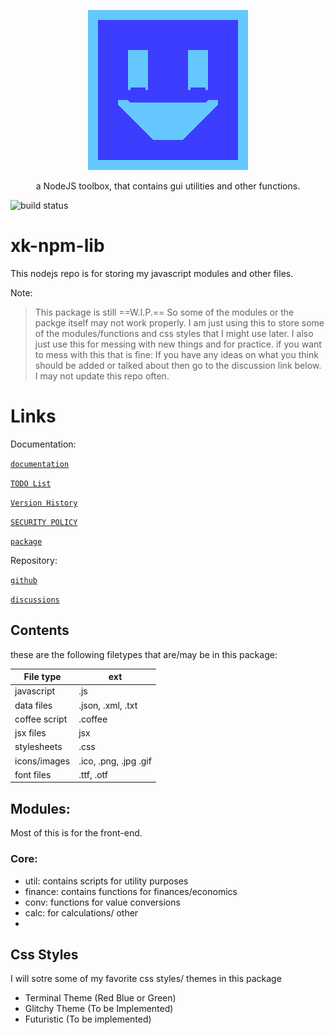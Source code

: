 <p align="center">
<img src="./docs/_media/favicon.gif"  alt="XK-Z0-XD">
<p>

<p align="center">
    a NodeJS toolbox, that contains gui utilities and other functions.
</p>

![build status](https://github.com/XK-Z0-XD/xk-npm-lib/actions/workflows/main.yml/badge.svg)

# xk-npm-lib
This nodejs repo is for storing my javascript modules and other files. 

Note:
> This package is still ==W.I.P.== So some of the modules or the packge itself may not work properly.
> I am just using this to store some of the modules/functions and css styles that I might use later.
> I also just use this for messing with new things and for practice.
> if you want to mess with this that is fine:
> If you have any ideas on what you think should be added or talked about then
> go to the discussion link below. I may not update this repo often.
#   Links
Documentation:

[`documentation`](./docs/README.md)

[`TODO List`](./docs/TODO.md)

[`Version History`](HISTORY.md)

[`SECURITY POLICY`](SECURITY.md)

[`package`](https://www.npmjs.com/package/xk-npm-lib)

Repository:

[`github`](https://github.com/XK-Z0-XD/xk-npm-lib)

[`discussions`](https://github.com/XK-Z0-XD/xk-npm-lib/discussions)

##  Contents
 these are the following filetypes that are/may be in this package:

|File type| ext |
| ------- | --- |
| javascript| .js|
| data files | .json, .xml, .txt|
|coffee script| .coffee|
| jsx files | jsx|
| stylesheets | .css|
| icons/images| .ico, .png, .jpg .gif|
| font files  | .ttf, .otf |

##  Modules:
Most of this is for the front-end.

### Core: 
- util: contains scripts for utility purposes
 - finance: contains functions for finances/economics
- conv: functions for value conversions
- calc: for calculations/ other
- 
##  Css Styles
I will sotre some of my favorite css styles/ themes 
in this package
- Terminal Theme (Red Blue or Green)
- Glitchy Theme (To be Implemented)
- Futuristic (To be implemented)
